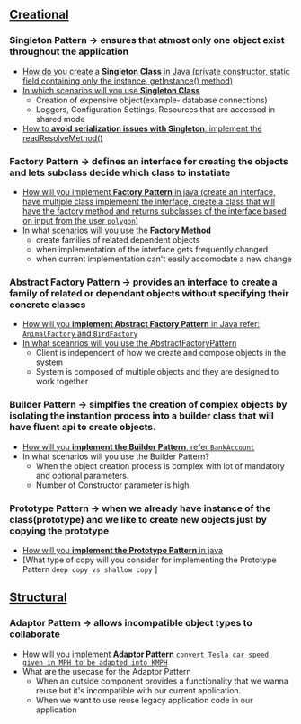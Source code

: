 ## [Creational](https://www.baeldung.com/creational-design-patterns)

### **Singleton Pattern** -> ensures that atmost only one object exist throughout the application

* [How do you create a **Singleton Class** in Java (private constructor, static field containing only the instance, getInstance() method)](https://www.baeldung.com/java-singleton)
* [In which scenarios will you use **Singleton Class**](https://www.baeldung.com/creational-design-patterns)
    * Creation of expensive object(example- database connections)
    * Loggers, Configuration Settings, Resources that are accessed in shared mode
* [How to **avoid serialization issues with Singleton**, implement the readResolveMethod()](https://www.geeksforgeeks.org/prevent-singleton-pattern-reflection-serialization-cloning/#:~:text=Overcome%20Cloning%20issue%3A%2D%20To,hence%20our%20class%20remains%20singleton.)


### **Factory Pattern** -> defines an interface for creating the objects and lets subclass decide which class to instatiate
* [How will you implement **Factory Pattern** in java (create an interface, have multiple class implemeent the interface, create a class that will have the factory method and returns subclasses of the interface based on input from the user ``polygon``)](https://www.baeldung.com/creational-design-patterns)
* [In what scenarios will you use the **Factory Method**](https://www.baeldung.com/creational-design-patterns)
  * create families of related dependent objects
  * when implementation of the interface gets frequently changed
  * when current implementation can't easily accomodate a new change


### **Abstract Factory Pattern** -> provides an interface to create a family of related or dependant objects without specifying their concrete classes
* [How will you **implement Abstract Factory Pattern** in Java refer: ``AnimalFactory`` and ``BirdFactory``](https://www.baeldung.com/java-abstract-factory-pattern)
* [In what sceanrios will you use the AbstractFactoryPattern](https://www.baeldung.com/java-abstract-factory-pattern)
    * Client is independent of how we create and compose objects in the system
    * System is composed of multiple objects and they are designed to work together

### **Builder Pattern** -> simplfies the creation of complex objects by isolating the instantion process into a builder class that will have fluent api to create objects.
* [How will you **implement the Builder Pattern**, refer ``BankAccount``](https://www.baeldung.com/creational-design-patterns)
* In what scenarios will you use the Builder Pattern?
    * When the object creation process is complex with lot of mandatory and optional parameters.
    * Number of Constructor parameter is high.

### **Prototype Pattern** -> when we already have instance of the class(prototype) and we like to create new objects just by copying the prototype
* [How will you **implement the Prototype Pattern** in  java](https://www.baeldung.com/java-pattern-prototype)
* [What type of copy will you consider for implementing the Prototype Pattern ``deep copy vs shallow copy`` ]



## [Structural](https://refactoring.guru/design-patterns/structural-patterns)


### **Adaptor Pattern** -> allows incompatible object types to collaborate
* [How will you implement **Adaptor Pattern** ``convert Tesla car speed given in MPH to be adapted into KMPH``](https://www.baeldung.com/java-adapter-pattern)
* What are the usecase for the Adaptor Pattern
    * When an outside component provides a functionality that we wanna reuse but  it's incompatible with our current application.
    * When we want to use reuse legacy application code in our application